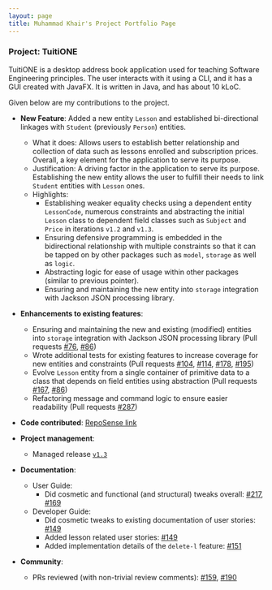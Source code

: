 ```yaml
---
layout: page
title: Muhammad Khair's Project Portfolio Page
---
```


### Project: TuitiONE

TuitiONE is a desktop address book application used for teaching Software Engineering principles. The user interacts with it using a CLI, and it has a GUI created with JavaFX. It is written in Java, and has about 10 kLoC.

Given below are my contributions to the project.

* **New Feature**: Added a new entity `Lesson` and established bi-directional linkages with `Student` (previously `Person`) entities.
  * What it does: Allows users to establish better relationship and collection of data such as lessons enrolled and subscription prices. Overall, a key element for the application to serve its purpose.
  * Justification: A driving factor in the application to serve its purpose. Establishing the new entity allows the user to fulfill their needs to link `Student` entities with `Lesson` ones.
  * Highlights:
    * Establishing weaker equality checks using a dependent entity `LessonCode`, numerous constraints and abstracting the initial `Lesson` class to dependent field classes such as `Subject` and `Price` in iterations `v1.2` and `v1.3`.
    * Ensuring defensive programming is embedded in the bidirectional relationship with multiple constraints so that it can be tapped on by other packages such as `model`, `storage` as well as `logic`.
    * Abstracting logic for ease of usage within other packages (similar to previous pointer).
    * Ensuring and maintaining the new entity into `storage` integration with Jackson JSON processing library.  

* **Enhancements to existing features**:
  * Ensuring and maintaining the new and existing (modified) entities into `storage` integration with Jackson JSON processing library (Pull requests [#76](https://github.com/AY2122S1-CS2103T-F13-4/tp/pull/76), [#86](https://github.com/AY2122S1-CS2103T-F13-4/tp/pull/86))
  * Wrote additional tests for existing features to increase coverage for new entities and constraints (Pull requests [#104](https://github.com/AY2122S1-CS2103T-F13-4/tp/pull/104), [#114](https://github.com/AY2122S1-CS2103T-F13-4/tp/pull/114), [#178](https://github.com/AY2122S1-CS2103T-F13-4/tp/pull/178), [#195](https://github.com/AY2122S1-CS2103T-F13-4/tp/pull/195))
  * Evolve `Lesson` entity from a single container of primitive data to a class that depends on field entities using abstraction (Pull requests [#167](https://github.com/AY2122S1-CS2103T-F13-4/tp/pull/167), [#86](https://github.com/AY2122S1-CS2103T-F13-4/tp/pull/86))
  * Refactoring message and command logic to ensure easier readability (Pull requests [#287](https://github.com/AY2122S1-CS2103T-F13-4/tp/pull/287))

* **Code contributed**: [RepoSense link](https://nus-cs2103-ay2122s1.github.io/tp-dashboard/?search=muhammad-khair&sort=groupTitle&sortWithin=title&timeframe=commit&mergegroup=&groupSelect=groupByRepos&breakdown=true&checkedFileTypes=docs~functional-code~test-code~other&since=2021-09-17)

* **Project management**:
  * Managed release [`v1.3`](https://github.com/AY2122S1-CS2103T-F13-4/tp/releases/tag/v1.3)
  
* **Documentation**:
  * User Guide:
    * Did cosmetic and functional (and structural) tweaks overall: [#217](https://github.com/AY2122S1-CS2103T-F13-4/tp/pull/217), [#169](https://github.com/AY2122S1-CS2103T-F13-4/tp/pull/169/files)
  * Developer Guide:
    * Did cosmetic tweaks to existing documentation of user stories: [#149](https://github.com/AY2122S1-CS2103T-F13-4/tp/pull/149)
    * Added lesson related user stories: [#149](https://github.com/AY2122S1-CS2103T-F13-4/tp/pull/149)
    * Added implementation details of the `delete-l` feature: [#151](https://github.com/AY2122S1-CS2103T-F13-4/tp/pull/151)

* **Community**:
  * PRs reviewed (with non-trivial review comments): [#159](https://github.com/AY2122S1-CS2103T-F13-4/tp/pull/159), [\#190](https://github.com/AY2122S1-CS2103T-F13-4/tp/pull/190)  
